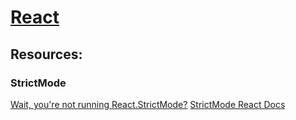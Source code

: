 # <u> React </u>
## Resources:
### StrictMode
[Wait, you're not running React.StrictMode?](https://medium.com/nmc-techblog/wait-youre-not-using-react-strictmode-a9713927a33b)
[StrictMode React Docs](https://reactjs.org/docs/strict-mode.html)